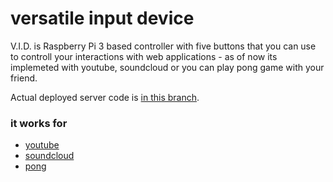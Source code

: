 # versatile input device

V.I.D. is Raspberry Pi 3 based controller with five buttons that you can use to controll your interactions with web applications - as of now its implemeted with youtube, soundcloud or you can play pong game with your friend.

Actual deployed server code is [in this branch](https://github.com/okramovic/vid/tree/glitch).

### it works for
* [youtube](https://www.youtube.com/)
* [soundcloud](https://www.soundcloud.com/)
* [pong](https://hovercraft.glitch.me/)


